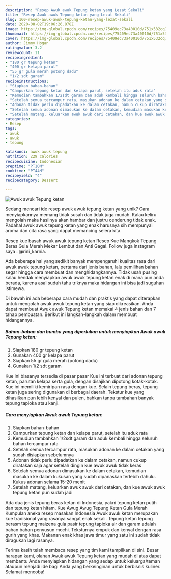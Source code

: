 ```yaml
---
description: "Resep Awuk awuk Tepung ketan yang Lezat Sekali"
title: "Resep Awuk awuk Tepung ketan yang Lezat Sekali"
slug: 160-resep-awuk-awuk-tepung-ketan-yang-lezat-sekali
date: 2020-08-02T19:06:26.878Z
image: https://img-global.cpcdn.com/recipes/75409ec73a40010d/751x532cq70/awuk-awuk-tepung-ketan-foto-resep-utama.jpg
thumbnail: https://img-global.cpcdn.com/recipes/75409ec73a40010d/751x532cq70/awuk-awuk-tepung-ketan-foto-resep-utama.jpg
cover: https://img-global.cpcdn.com/recipes/75409ec73a40010d/751x532cq70/awuk-awuk-tepung-ketan-foto-resep-utama.jpg
author: Jimmy Hogan
ratingvalue: 3.2
reviewcount: 11
recipeingredient:
- "180 gr tepung ketan"
- "400 gr kelapa parut"
- "55 gr gula merah potong dadu"
- "1/2 sdt garam"
recipeinstructions:
- "Siapkan bahan-bahan"
- "Campurkan tepung ketan dan kelapa parut, setelah itu aduk rata"
- "Kemudian tambahkan 1/2sdt garam dan aduk kembali hingga seluruh bahan tercampur rata"
- "Setelah semua tercampur rata, masukan adonan ke dalam cetakan yang sudah disiapkan sebelumnya"
- "Adonan tidak perlu dipadatkan ke dalam cetakan, namun cukup diratakan saja agar setelah dingin kue awuk awuk tidak keras"
- "Setelah semua adonan dimasukan ke dalam cetakan, kemudian masukan ke dalam kukusan yang sudah dipanaskan terlebih dahulu. Kukus adonan selama 15-20 menit"
- "Setelah matang, keluarkan awuk awuk dari cetakan, dan kue awuk awuk tepung ketan pun sudah jadi"
categories:
- Resep
tags:
- awuk
- awuk
- tepung

katakunci: awuk awuk tepung 
nutrition: 229 calories
recipecuisine: Indonesian
preptime: "PT10M"
cooktime: "PT44M"
recipeyield: "4"
recipecategory: Dessert

---
```



![Awuk awuk Tepung ketan](https://img-global.cpcdn.com/recipes/75409ec73a40010d/751x532cq70/awuk-awuk-tepung-ketan-foto-resep-utama.jpg)

Sedang mencari ide resep awuk awuk tepung ketan yang unik? Cara menyiapkannya memang tidak susah dan tidak juga mudah. Kalau keliru mengolah maka hasilnya akan hambar dan justru cenderung tidak enak. Padahal awuk awuk tepung ketan yang enak harusnya sih mempunyai aroma dan cita rasa yang dapat memancing selera kita.

Resep kue basah awuk awuk tepung ketan Resep Kue Mangkok Tepung Beras Gula Merah Mekar Lembut dan Anti Gagal. Follow juga instagram saya : @rini_karnia.

Ada beberapa hal yang sedikit banyak mempengaruhi kualitas rasa dari awuk awuk tepung ketan, pertama dari jenis bahan, lalu pemilihan bahan segar hingga cara membuat dan menghidangkannya. Tidak usah pusing kalau hendak menyiapkan awuk awuk tepung ketan enak di mana pun anda berada, karena asal sudah tahu triknya maka hidangan ini bisa jadi suguhan istimewa.


Di bawah ini ada beberapa cara mudah dan praktis yang dapat diterapkan untuk mengolah awuk awuk tepung ketan yang siap dikreasikan. Anda dapat membuat Awuk awuk Tepung ketan memakai 4 jenis bahan dan 7 tahap pembuatan. Berikut ini langkah-langkah dalam membuat hidangannya.

<!--inarticleads1-->

##### Bahan-bahan dan bumbu yang diperlukan untuk menyiapkan Awuk awuk Tepung ketan:

1. Siapkan 180 gr tepung ketan
1. Gunakan 400 gr kelapa parut
1. Siapkan 55 gr gula merah (potong dadu)
1. Gunakan 1/2 sdt garam


Kue ini biasanya tersedia di pasar pasar Kue ini terbuat dari adonan tepung ketan, parutan kelapa serta gula, dengan disajikan dipotong kotak-kotak. Kue ini memiliki kemiripan rasa dengan kue. Selain tepung beras, tepung ketan juga sering digunakan di berbagai daerah. Tekstur kue yang dihasilkan pun lebih kenyal dan pulen, bahkan tanpa tambahan banyak tepung tapioka atau kanji. 

<!--inarticleads2-->

##### Cara menyiapkan Awuk awuk Tepung ketan:

1. Siapkan bahan-bahan
1. Campurkan tepung ketan dan kelapa parut, setelah itu aduk rata
1. Kemudian tambahkan 1/2sdt garam dan aduk kembali hingga seluruh bahan tercampur rata
1. Setelah semua tercampur rata, masukan adonan ke dalam cetakan yang sudah disiapkan sebelumnya
1. Adonan tidak perlu dipadatkan ke dalam cetakan, namun cukup diratakan saja agar setelah dingin kue awuk awuk tidak keras
1. Setelah semua adonan dimasukan ke dalam cetakan, kemudian masukan ke dalam kukusan yang sudah dipanaskan terlebih dahulu. Kukus adonan selama 15-20 menit
1. Setelah matang, keluarkan awuk awuk dari cetakan, dan kue awuk awuk tepung ketan pun sudah jadi


Ada dua jenis tepung beras ketan di Indonesia, yakni tepung ketan putih dan tepung ketan hitam. Kue Awug Awug Tepung Ketan Gula Merah Kumpulan aneka resep masakan Indonesia Awuk awuk ketan merupakan kue tradisional yang rasanya sangat enak sekali. Tepung ketan tepung berasm tepung maizena gula pasir tepung tapioka air dan garam adalah bahan bahan penyusun mochi. Teksturnya empuk dan kenyal dengan rasa gurih yang khas. Makanan enak khas jawa timur yang satu ini sudah tidak diragukan lagi rasanya. 

Terima kasih telah membaca resep yang tim kami tampilkan di sini. Besar harapan kami, olahan Awuk awuk Tepung ketan yang mudah di atas dapat membantu Anda menyiapkan hidangan yang sedap untuk keluarga/teman ataupun menjadi ide bagi Anda yang berkeinginan untuk berbisnis kuliner. Selamat mencoba!
